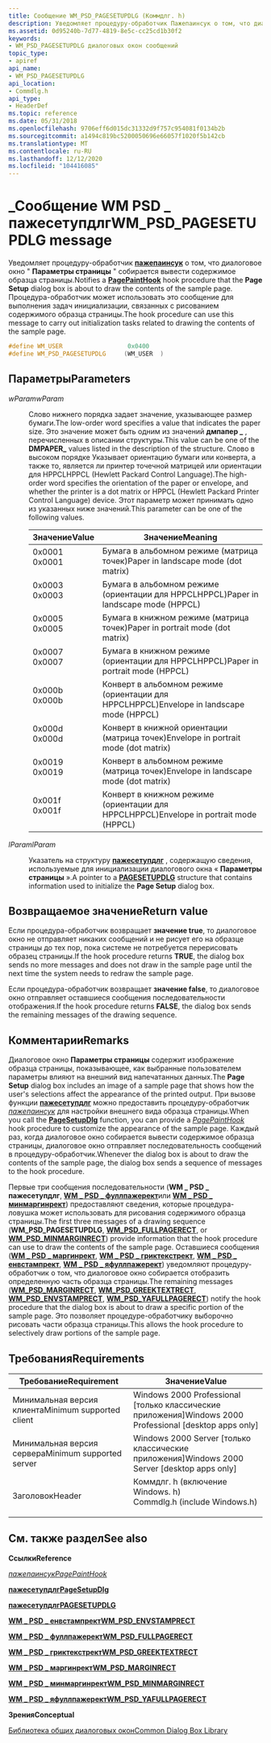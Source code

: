 ```yaml
---
title: Сообщение WM_PSD_PAGESETUPDLG (Коммдлг. h)
description: Уведомляет процедуру-обработчик Пажепаинсук о том, что диалоговое окно "Параметры страницы" собирается вывести содержимое образца страницы. Процедура-обработчик может использовать это сообщение для выполнения задач инициализации, связанных с рисованием содержимого образца страницы.
ms.assetid: 0d95240b-7d77-4819-8e5c-cc25cd1b30f2
keywords:
- WM_PSD_PAGESETUPDLG диалоговых окон сообщений
topic_type:
- apiref
api_name:
- WM_PSD_PAGESETUPDLG
api_location:
- Commdlg.h
api_type:
- HeaderDef
ms.topic: reference
ms.date: 05/31/2018
ms.openlocfilehash: 9706eff6d015dc31332d9f757c954081f0134b2b
ms.sourcegitcommit: a1494c819bc5200050696e66057f1020f5b142cb
ms.translationtype: MT
ms.contentlocale: ru-RU
ms.lasthandoff: 12/12/2020
ms.locfileid: "104416085"
---
```

# <a name="wm_psd_pagesetupdlg-message"></a><span data-ttu-id="a2452-105">\_Сообщение WM PSD \_ пажесетупдлг</span><span class="sxs-lookup"><span data-stu-id="a2452-105">WM\_PSD\_PAGESETUPDLG message</span></span>

<span data-ttu-id="a2452-106">Уведомляет процедуру-обработчик [**пажепаинсук**](/windows/win32/api/commdlg/nc-commdlg-lppagepainthook) о том, что диалоговое окно " **Параметры страницы** " собирается вывести содержимое образца страницы.</span><span class="sxs-lookup"><span data-stu-id="a2452-106">Notifies a [**PagePaintHook**](/windows/win32/api/commdlg/nc-commdlg-lppagepainthook) hook procedure that the **Page Setup** dialog box is about to draw the contents of the sample page.</span></span> <span data-ttu-id="a2452-107">Процедура-обработчик может использовать это сообщение для выполнения задач инициализации, связанных с рисованием содержимого образца страницы.</span><span class="sxs-lookup"><span data-stu-id="a2452-107">The hook procedure can use this message to carry out initialization tasks related to drawing the contents of the sample page.</span></span>


```C++
#define WM_USER                  0x0400
#define WM_PSD_PAGESETUPDLG     (WM_USER  )
```



## <a name="parameters"></a><span data-ttu-id="a2452-108">Параметры</span><span class="sxs-lookup"><span data-stu-id="a2452-108">Parameters</span></span>

<dl> <dt>

<span data-ttu-id="a2452-109">*wParam*</span><span class="sxs-lookup"><span data-stu-id="a2452-109">*wParam*</span></span> 
</dt> <dd>

<span data-ttu-id="a2452-110">Слово нижнего порядка задает значение, указывающее размер бумаги.</span><span class="sxs-lookup"><span data-stu-id="a2452-110">The low-order word specifies a value that indicates the paper size.</span></span> <span data-ttu-id="a2452-111">Это значение может быть одним из значений **дмпапер \_** , перечисленных в описании структуры.</span><span class="sxs-lookup"><span data-stu-id="a2452-111">This value can be one of the **DMPAPER\_** values listed in the description of the structure.</span></span> <span data-ttu-id="a2452-112">Слово в высоком порядке Указывает ориентацию бумаги или конверта, а также то, является ли принтер точечной матрицей или ориентации для HPPCLHPPCL (Hewlett Packard Control Language).</span><span class="sxs-lookup"><span data-stu-id="a2452-112">The high-order word specifies the orientation of the paper or envelope, and whether the printer is a dot matrix or HPPCL (Hewlett Packard Printer Control Language) device.</span></span> <span data-ttu-id="a2452-113">Этот параметр может принимать одно из указанных ниже значений.</span><span class="sxs-lookup"><span data-stu-id="a2452-113">This parameter can be one of the following values.</span></span>



| <span data-ttu-id="a2452-114">Значение</span><span class="sxs-lookup"><span data-stu-id="a2452-114">Value</span></span>                                                                             | <span data-ttu-id="a2452-115">Значение</span><span class="sxs-lookup"><span data-stu-id="a2452-115">Meaning</span></span>                                            |
|-----------------------------------------------------------------------------------|----------------------------------------------------|
| <dl> <span data-ttu-id="a2452-116"><dt>0x0001</dt></span><span class="sxs-lookup"><span data-stu-id="a2452-116"><dt>0x0001</dt></span></span> </dl> | <span data-ttu-id="a2452-117">Бумага в альбомном режиме (матрица точек)</span><span class="sxs-lookup"><span data-stu-id="a2452-117">Paper in landscape mode (dot matrix)</span></span><br/>    |
| <dl> <span data-ttu-id="a2452-118"><dt>0x0003</dt></span><span class="sxs-lookup"><span data-stu-id="a2452-118"><dt>0x0003</dt></span></span> </dl> | <span data-ttu-id="a2452-119">Бумага в альбомном режиме (ориентации для HPPCLHPPCL)</span><span class="sxs-lookup"><span data-stu-id="a2452-119">Paper in landscape mode (HPPCL)</span></span><br/>         |
| <dl> <span data-ttu-id="a2452-120"><dt>0x0005</dt></span><span class="sxs-lookup"><span data-stu-id="a2452-120"><dt>0x0005</dt></span></span> </dl> | <span data-ttu-id="a2452-121">Бумага в книжном режиме (матрица точек)</span><span class="sxs-lookup"><span data-stu-id="a2452-121">Paper in portrait mode (dot matrix)</span></span><br/>     |
| <dl> <span data-ttu-id="a2452-122"><dt>0x0007</dt></span><span class="sxs-lookup"><span data-stu-id="a2452-122"><dt>0x0007</dt></span></span> </dl> | <span data-ttu-id="a2452-123">Бумага в книжном режиме (ориентации для HPPCLHPPCL)</span><span class="sxs-lookup"><span data-stu-id="a2452-123">Paper in portrait mode (HPPCL)</span></span><br/>          |
| <dl> <span data-ttu-id="a2452-124"><dt>0x000b</dt></span><span class="sxs-lookup"><span data-stu-id="a2452-124"><dt>0x000b</dt></span></span> </dl> | <span data-ttu-id="a2452-125">Конверт в альбомном режиме (ориентации для HPPCLHPPCL)</span><span class="sxs-lookup"><span data-stu-id="a2452-125">Envelope in landscape mode (HPPCL)</span></span><br/>      |
| <dl> <span data-ttu-id="a2452-126"><dt>0x000d</dt></span><span class="sxs-lookup"><span data-stu-id="a2452-126"><dt>0x000d</dt></span></span> </dl> | <span data-ttu-id="a2452-127">Конверт в книжной ориентации (матрица точек)</span><span class="sxs-lookup"><span data-stu-id="a2452-127">Envelope in portrait mode (dot matrix)</span></span><br/>  |
| <dl> <span data-ttu-id="a2452-128"><dt>0x0019</dt></span><span class="sxs-lookup"><span data-stu-id="a2452-128"><dt>0x0019</dt></span></span> </dl> | <span data-ttu-id="a2452-129">Конверт в альбомном режиме (матрица точек)</span><span class="sxs-lookup"><span data-stu-id="a2452-129">Envelope in landscape mode (dot matrix)</span></span><br/> |
| <dl> <span data-ttu-id="a2452-130"><dt>0x001f</dt></span><span class="sxs-lookup"><span data-stu-id="a2452-130"><dt>0x001f</dt></span></span> </dl> | <span data-ttu-id="a2452-131">Конверт в книжном режиме (ориентации для HPPCLHPPCL)</span><span class="sxs-lookup"><span data-stu-id="a2452-131">Envelope in portrait mode (HPPCL)</span></span><br/>       |



 

</dd> <dt>

<span data-ttu-id="a2452-132">*lParam*</span><span class="sxs-lookup"><span data-stu-id="a2452-132">*lParam*</span></span> 
</dt> <dd>

<span data-ttu-id="a2452-133">Указатель на структуру [**пажесетупдлг**](/windows/win32/api/commdlg/ns-commdlg-pagesetupdlga) , содержащую сведения, используемые для инициализации диалогового окна « **Параметры страницы** ».</span><span class="sxs-lookup"><span data-stu-id="a2452-133">A pointer to a [**PAGESETUPDLG**](/windows/win32/api/commdlg/ns-commdlg-pagesetupdlga) structure that contains information used to initialize the **Page Setup** dialog box.</span></span>

</dd> </dl>

## <a name="return-value"></a><span data-ttu-id="a2452-134">Возвращаемое значение</span><span class="sxs-lookup"><span data-stu-id="a2452-134">Return value</span></span>

<span data-ttu-id="a2452-135">Если процедура-обработчик возвращает **значение true**, то диалоговое окно не отправляет никаких сообщений и не рисует его на образце страницы до тех пор, пока системе не потребуется перерисовать образец страницы.</span><span class="sxs-lookup"><span data-stu-id="a2452-135">If the hook procedure returns **TRUE**, the dialog box sends no more messages and does not draw in the sample page until the next time the system needs to redraw the sample page.</span></span>

<span data-ttu-id="a2452-136">Если процедура-обработчик возвращает **значение false**, то диалоговое окно отправляет оставшиеся сообщения последовательности отображения.</span><span class="sxs-lookup"><span data-stu-id="a2452-136">If the hook procedure returns **FALSE**, the dialog box sends the remaining messages of the drawing sequence.</span></span>

## <a name="remarks"></a><span data-ttu-id="a2452-137">Комментарии</span><span class="sxs-lookup"><span data-stu-id="a2452-137">Remarks</span></span>

<span data-ttu-id="a2452-138">Диалоговое окно **Параметры страницы** содержит изображение образца страницы, показывающее, как выбранные пользователем параметры влияют на внешний вид напечатанных данных.</span><span class="sxs-lookup"><span data-stu-id="a2452-138">The **Page Setup** dialog box includes an image of a sample page that shows how the user's selections affect the appearance of the printed output.</span></span> <span data-ttu-id="a2452-139">При вызове функции [**пажесетупдлг**](/previous-versions/windows/desktop/legacy/ms646937(v=vs.85)) можно предоставить процедуру-обработчик [*пажепаинсук*](/windows/win32/api/commdlg/nc-commdlg-lppagepainthook) для настройки внешнего вида образца страницы.</span><span class="sxs-lookup"><span data-stu-id="a2452-139">When you call the [**PageSetupDlg**](/previous-versions/windows/desktop/legacy/ms646937(v=vs.85)) function, you can provide a [*PagePaintHook*](/windows/win32/api/commdlg/nc-commdlg-lppagepainthook) hook procedure to customize the appearance of the sample page.</span></span> <span data-ttu-id="a2452-140">Каждый раз, когда диалоговое окно собирается вывести содержимое образца страницы, диалоговое окно отправляет последовательность сообщений в процедуру-обработчик.</span><span class="sxs-lookup"><span data-stu-id="a2452-140">Whenever the dialog box is about to draw the contents of the sample page, the dialog box sends a sequence of messages to the hook procedure.</span></span>

<span data-ttu-id="a2452-141">Первые три сообщения последовательности (**WM \_ PSD \_ пажесетупдлг**, [**WM \_ PSD \_ фуллпажерект**](wm-psd-fullpagerect.md)или [**WM \_ PSD \_ минмаргинрект**](wm-psd-minmarginrect.md)) предоставляют сведения, которые процедура-ловушка может использовать для рисования содержимого образца страницы.</span><span class="sxs-lookup"><span data-stu-id="a2452-141">The first three messages of a drawing sequence (**WM\_PSD\_PAGESETUPDLG**, [**WM\_PSD\_FULLPAGERECT**](wm-psd-fullpagerect.md), or [**WM\_PSD\_MINMARGINRECT**](wm-psd-minmarginrect.md)) provide information that the hook procedure can use to draw the contents of the sample page.</span></span> <span data-ttu-id="a2452-142">Оставшиеся сообщения ([**WM \_ PSD \_ маргинрект**](wm-psd-marginrect.md), [**WM \_ PSD \_ гриктекстрект**](wm-psd-greektextrect.md), [**WM \_ PSD \_ енвстампрект**](wm-psd-envstamprect.md), [**WM \_ PSD \_ яфуллпажерект**](wm-psd-yafullpagerect.md)) уведомляют процедуру-обработчик о том, что диалоговое окно собирается отобразить определенную часть образца страницы.</span><span class="sxs-lookup"><span data-stu-id="a2452-142">The remaining messages ([**WM\_PSD\_MARGINRECT**](wm-psd-marginrect.md), [**WM\_PSD\_GREEKTEXTRECT**](wm-psd-greektextrect.md), [**WM\_PSD\_ENVSTAMPRECT**](wm-psd-envstamprect.md), [**WM\_PSD\_YAFULLPAGERECT**](wm-psd-yafullpagerect.md)) notify the hook procedure that the dialog box is about to draw a specific portion of the sample page.</span></span> <span data-ttu-id="a2452-143">Это позволяет процедуре-обработчику выборочно рисовать части образца страницы.</span><span class="sxs-lookup"><span data-stu-id="a2452-143">This allows the hook procedure to selectively draw portions of the sample page.</span></span>

## <a name="requirements"></a><span data-ttu-id="a2452-144">Требования</span><span class="sxs-lookup"><span data-stu-id="a2452-144">Requirements</span></span>



| <span data-ttu-id="a2452-145">Требование</span><span class="sxs-lookup"><span data-stu-id="a2452-145">Requirement</span></span> | <span data-ttu-id="a2452-146">Значение</span><span class="sxs-lookup"><span data-stu-id="a2452-146">Value</span></span> |
|-------------------------------------|----------------------------------------------------------------------------------------------------------|
| <span data-ttu-id="a2452-147">Минимальная версия клиента</span><span class="sxs-lookup"><span data-stu-id="a2452-147">Minimum supported client</span></span><br/> | <span data-ttu-id="a2452-148">Windows 2000 Professional \[только классические приложения\]</span><span class="sxs-lookup"><span data-stu-id="a2452-148">Windows 2000 Professional \[desktop apps only\]</span></span><br/>                                               |
| <span data-ttu-id="a2452-149">Минимальная версия сервера</span><span class="sxs-lookup"><span data-stu-id="a2452-149">Minimum supported server</span></span><br/> | <span data-ttu-id="a2452-150">Windows 2000 Server \[только классические приложения\]</span><span class="sxs-lookup"><span data-stu-id="a2452-150">Windows 2000 Server \[desktop apps only\]</span></span><br/>                                                     |
| <span data-ttu-id="a2452-151">Заголовок</span><span class="sxs-lookup"><span data-stu-id="a2452-151">Header</span></span><br/>                   | <dl> <span data-ttu-id="a2452-152"><dt>Коммдлг. h (включение Windows. h)</dt></span><span class="sxs-lookup"><span data-stu-id="a2452-152"><dt>Commdlg.h (include Windows.h)</dt></span></span> </dl> |



## <a name="see-also"></a><span data-ttu-id="a2452-153">См. также раздел</span><span class="sxs-lookup"><span data-stu-id="a2452-153">See also</span></span>

<dl> <dt>

<span data-ttu-id="a2452-154">**Ссылки**</span><span class="sxs-lookup"><span data-stu-id="a2452-154">**Reference**</span></span>
</dt> <dt>

[<span data-ttu-id="a2452-155">*пажепаинсук*</span><span class="sxs-lookup"><span data-stu-id="a2452-155">*PagePaintHook*</span></span>](/windows/win32/api/commdlg/nc-commdlg-lppagepainthook)
</dt> <dt>

<span data-ttu-id="a2452-156">[**пажесетупдлг**](/previous-versions/windows/desktop/legacy/ms646937(v=vs.85))</span><span class="sxs-lookup"><span data-stu-id="a2452-156">[**PageSetupDlg**](/previous-versions/windows/desktop/legacy/ms646937(v=vs.85))</span></span>
</dt> <dt>

[<span data-ttu-id="a2452-157">**пажесетупдлг**</span><span class="sxs-lookup"><span data-stu-id="a2452-157">**PAGESETUPDLG**</span></span>](/windows/win32/api/commdlg/ns-commdlg-pagesetupdlga)
</dt> <dt>

[<span data-ttu-id="a2452-158">**WM \_ PSD \_ енвстампрект**</span><span class="sxs-lookup"><span data-stu-id="a2452-158">**WM\_PSD\_ENVSTAMPRECT**</span></span>](wm-psd-envstamprect.md)
</dt> <dt>

[<span data-ttu-id="a2452-159">**WM \_ PSD \_ фуллпажерект**</span><span class="sxs-lookup"><span data-stu-id="a2452-159">**WM\_PSD\_FULLPAGERECT**</span></span>](wm-psd-fullpagerect.md)
</dt> <dt>

[<span data-ttu-id="a2452-160">**WM \_ PSD \_ гриктекстрект**</span><span class="sxs-lookup"><span data-stu-id="a2452-160">**WM\_PSD\_GREEKTEXTRECT**</span></span>](wm-psd-greektextrect.md)
</dt> <dt>

[<span data-ttu-id="a2452-161">**WM \_ PSD \_ маргинрект**</span><span class="sxs-lookup"><span data-stu-id="a2452-161">**WM\_PSD\_MARGINRECT**</span></span>](wm-psd-marginrect.md)
</dt> <dt>

[<span data-ttu-id="a2452-162">**WM \_ PSD \_ минмаргинрект**</span><span class="sxs-lookup"><span data-stu-id="a2452-162">**WM\_PSD\_MINMARGINRECT**</span></span>](wm-psd-minmarginrect.md)
</dt> <dt>

[<span data-ttu-id="a2452-163">**WM \_ PSD \_ яфуллпажерект**</span><span class="sxs-lookup"><span data-stu-id="a2452-163">**WM\_PSD\_YAFULLPAGERECT**</span></span>](wm-psd-yafullpagerect.md)
</dt> <dt>

<span data-ttu-id="a2452-164">**Зрения**</span><span class="sxs-lookup"><span data-stu-id="a2452-164">**Conceptual**</span></span>
</dt> <dt>

[<span data-ttu-id="a2452-165">Библиотека общих диалоговых окон</span><span class="sxs-lookup"><span data-stu-id="a2452-165">Common Dialog Box Library</span></span>](common-dialog-box-library.md)
</dt> </dl>

 

